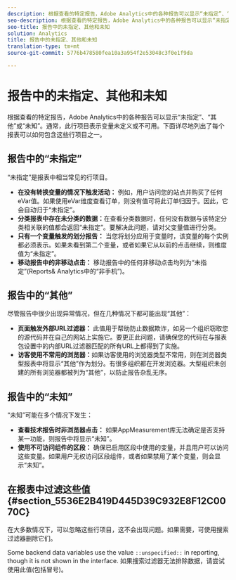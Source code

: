 ```yaml
---
description: 根据查看的特定报告，Adobe Analytics中的各种报告可以显示“未指定”、“其他”或“未知”。通常，此行项目表示变量未定义或不可用。
seo-description: 根据查看的特定报告，Adobe Analytics中的各种报告可以显示“未指定”、“其他”或“未知”。通常，此行项目表示变量未定义或不可用。
seo-title: 报告中的未指定、其他和未知
solution: Analytics
title: 报告中的未指定、其他和未知
translation-type: tm+mt
source-git-commit: 5776b478580fea10a3a954f2e53048c3f0e1f9da

---
```



# 报告中的未指定、其他和未知

根据查看的特定报告，Adobe Analytics中的各种报告可以显示“未指定”、“其他”或“未知”。通常，此行项目表示变量未定义或不可用。下面详尽地列出了每个报表可以如何包含这些行项目之一。

## 报告中的“未指定”

“未指定”是报表中相当常见的行项目。

* **在没有转换变量的情况下触发活动：** 例如，用户访问您的站点并购买了任何eVar值。如果使用eVar维度查看订单，则没有值可将此订单归因于。因此，它会自动归于“未指定”。
* **分类报表中存在未分类的数据：**&#x200B;在查看分类数据时，任何没有数据与该特定分类相关联的值都会返回“未指定”。要解决此问题，请对父变量值进行分类。
* **只有一个变量触发的划分报告：** 当您将划分应用于变量时，该变量的每个实例都必须表示。如果未看到第二个变量，或者如果它从以前的点击继续，则维度值为“未指定”。
* **移动报告中的非移动点击：** 移动报告中的任何非移动点击均列为“未指定”(Reports&amp; Analytics中的“非手机”)。

## 报告中的“其他”

尽管报告中很少出现异常情况，但在几种情况下都可能出现“其他”：

* **页面触发外部URL过滤器：** 此值用于帮助防止数据欺诈，如另一个组织窃取您的源代码并在自己的网站上实施它。要更正此问题，请确保您的代码在与报表包设置中的内部URL过滤器匹配的所有URL上都得到了实施。
* **访客使用不常用的浏览器：**&#x200B;如果访客使用的浏览器类型不常用，则在浏览器类型报表中将显示“其他”作为划分。有很多组织都在开发浏览器。大型组织未创建的所有浏览器都被列为“其他”，以防止报告杂乱无序。

## 报告中的“未知”

“未知”可能在多个情况下发生：

* **查看技术报告时非浏览器点击：** 如果AppMeasurement库无法确定是否支持某一功能，则报告中将显示“未知”。
* **使用不可访问组件的区段：** 确保已启用区段中使用的变量，并且用户可以访问这些变量。如果用户无权访问区段组件，或者如果禁用了某个变量，则会显示“未知”。

## 在报表中过滤这些值 {#section_5536E2B419D445D39C932E8F12C0070C}

在大多数情况下，可以忽略这些行项目，这不会出现问题。如果需要，可使用搜索过滤器删除它们。

Some backend data variables use the value `::unspecified::` in reporting, though it is not shown in the interface. 如果搜索过滤器无法排除数据，请尝试使用此值(包括冒号)。
